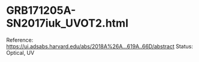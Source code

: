 # GRB171205A-SN2017iuk_UVOT2.html

Reference: https://ui.adsabs.harvard.edu/abs/2018A%26A...619A..66D/abstract
Status: Optical, UV